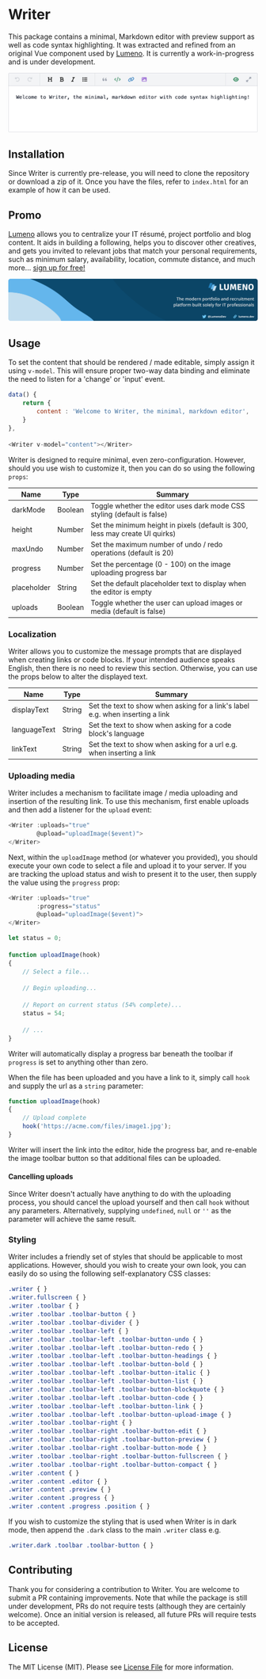 # Writer

This package contains a minimal, Markdown editor with preview support as well as code syntax highlighting. It was extracted and refined from an original Vue component used by [Lumeno](https://lumeno.dev). It is currently a work-in-progress and is under development.

<!-- Screenshot -->
<p align="center">
    <img src="resources/screenshot.png" alt="Screenshot" />
</p>

## Installation

Since Writer is currently pre-release, you will need to clone the repository or download a zip of it. Once you have the files, refer to `index.html` for an example of how it can be used.

## Promo

[Lumeno](https://lumeno.dev) allows you to centralize your IT résumé, project portfolio and blog content. It aids in building a following, helps you to discover other creatives, and gets you invited to relevant jobs that match your personal requirements, such as minimum salary, availability, location, commute distance, and much more... [sign up for free!](https://lumeno.dev)

<!-- Screenshot -->
<p align="center">
    <a target="_blank" href="https://lumeno.dev">
        <img src="resources/banner.png" alt="Lumeno" style="max-height: 170px">
    </a>
</p>

## Usage

To set the content that should be rendered / made editable, simply assign it using `v-model`. This will ensure proper two-way data binding and eliminate the need to listen for a 'change' or 'input' event.

```js
data() {
    return {
        content : 'Welcome to Writer, the minimal, markdown editor',
    }
},

<Writer v-model="content"></Writer>
```

Writer is designed to require minimal, even zero-configuration. However, should you use wish to customize it, then you can do so using the following `props`:

| Name         | Type    | Summary                                                                      |
| ------------ | ------- | ---------------------------------------------------------------------------- |
| darkMode     | Boolean | Toggle whether the editor uses dark mode CSS styling (default is false)      |
| height       | Number  | Set the minimum height in pixels (default is 300, less may create UI quirks) |
| maxUndo      | Number  | Set the maximum number of undo / redo operations (default is 20)             |
| progress     | Number  | Set the percentage (0 - 100) on the image uploading progress bar             |
| placeholder  | String  | Set the default placeholder text to display when the editor is empty         |
| uploads      | Boolean | Toggle whether the user can upload images or media (default is false)        |

### Localization

Writer allows you to customize the message prompts that are displayed when creating links or code blocks. If your intended audience speaks English, then there is no need to review this section. Otherwise, you can use the props below to alter the displayed text.

| Name         | Type   | Summary                                                                          |
| ------------ | ------ | -------------------------------------------------------------------------------- |
| displayText  | String | Set the text to show when asking for a link's label e.g. when inserting a link   |
| languageText | String | Set the text to show when asking for a code block's language                     |
| linkText     | String | Set the text to show when asking for a url e.g. when inserting a link            |

### Uploading media

Writer includes a mechanism to facilitate image / media uploading and insertion of the resulting link. To use this mechanism, first enable uploads and then add a listener for the `upload` event:

```js
<Writer :uploads="true"
        @upload="uploadImage($event)">
</Writer>
```

Next, within the `uploadImage` method (or whatever you provided), you should execute your own code to select a file and upload it to your server. If you are tracking the upload status and wish to present it to the user, then supply the value using the `progress` prop:

```js
<Writer :uploads="true"
        :progress="status"
        @upload="uploadImage($event)">
</Writer>
```
```js
let status = 0;

function uploadImage(hook)
{
    // Select a file...

    // Begin uploading...

    // Report on current status (54% complete)...
    status = 54;

    // ...
}
```

Writer will automatically display a progress bar beneath the toolbar if `progress` is set to anything other than zero.

When the file has been uploaded and you have a link to it, simply call `hook` and supply the url as a `string` parameter:

```js
function uploadImage(hook)
{
    // Upload complete
    hook('https://acme.com/files/image1.jpg');
}
```

Writer will insert the link into the editor, hide the progress bar, and re-enable the image toolbar button so that additional files can be uploaded.

#### Cancelling uploads

Since Writer doesn't actually have anything to do with the uploading process, you should cancel the upload yourself and then call `hook` without any parameters. Alternatively, supplying `undefined`, `null` or `''` as the parameter will achieve the same result.

### Styling

Writer includes a friendly set of styles that should be applicable to most applications. However, should you wish to create your own look, you can easily do so using the following self-explanatory CSS classes:

```css
.writer { }
.writer.fullscreen { }
.writer .toolbar { }
.writer .toolbar .toolbar-button { }
.writer .toolbar .toolbar-divider { }
.writer .toolbar .toolbar-left { }
.writer .toolbar .toolbar-left .toolbar-button-undo { }
.writer .toolbar .toolbar-left .toolbar-button-redo { }
.writer .toolbar .toolbar-left .toolbar-button-headings { }
.writer .toolbar .toolbar-left .toolbar-button-bold { }
.writer .toolbar .toolbar-left .toolbar-button-italic { }
.writer .toolbar .toolbar-left .toolbar-button-list { }
.writer .toolbar .toolbar-left .toolbar-button-blockquote { }
.writer .toolbar .toolbar-left .toolbar-button-code { }
.writer .toolbar .toolbar-left .toolbar-button-link { }
.writer .toolbar .toolbar-left .toolbar-button-upload-image { }
.writer .toolbar .toolbar-right { }
.writer .toolbar .toolbar-right .toolbar-button-edit { }
.writer .toolbar .toolbar-right .toolbar-button-preview { }
.writer .toolbar .toolbar-right .toolbar-button-mode { }
.writer .toolbar .toolbar-right .toolbar-button-fullscreen { }
.writer .toolbar .toolbar-right .toolbar-button-compact { }
.writer .content { }
.writer .content .editor { }
.writer .content .preview { }
.writer .content .progress { }
.writer .content .progress .position { }
```

If you wish to customize the styling that is used when Writer is in dark mode, then append the `.dark` class to the main `.writer` class e.g.

```css
.writer.dark .toolbar .toolbar-button { }
```

## Contributing

Thank you for considering a contribution to Writer. You are welcome to submit a PR containing improvements. Note that while the package is still under development, PRs do not require tests (although they are certainly welcome). Once an initial version is released, all future PRs will require tests to be accepted.

## License

The MIT License (MIT). Please see [License File](LICENSE.md) for more information.
